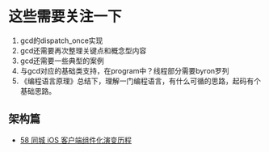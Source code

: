 # 这些需要关注一下

1. gcd的dispatch_once实现
2. gcd还需要再次整理关键点和概念型内容
3. gcd还需要一些典型的案例
4. 与gcd对应的基础类支持，在program中？线程部分需要byron罗列
5. 《编程语言原理》总结下，理解一门编程语言，有什么可循的思路，起码有个基础思路。


## 架构篇

  * [58 同城 iOS 客户端组件化演变历程](http://geek.csdn.net/news/detail/193435)
